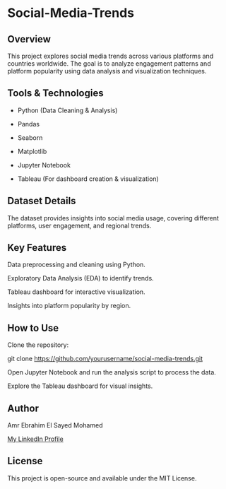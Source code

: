 # Social-Media-Trends
## Overview

This project explores social media trends across various platforms and countries worldwide. The goal is to analyze engagement patterns and platform popularity using data analysis and visualization techniques.

## Tools & Technologies

* Python (Data Cleaning & Analysis)

* Pandas

* Seaborn

* Matplotlib

* Jupyter Notebook 

* Tableau (For dashboard creation & visualization)

## Dataset Details

The dataset provides insights into social media usage, covering different platforms, user engagement, and regional trends.

## Key Features

Data preprocessing and cleaning using Python.

Exploratory Data Analysis (EDA) to identify trends.

Tableau dashboard for interactive visualization.

Insights into platform popularity by region.

## How to Use

Clone the repository:

git clone https://github.com/yourusername/social-media-trends.git

Open Jupyter Notebook and run the analysis script to process the data.

Explore the Tableau dashboard for visual insights.

## Author

Amr Ebrahim El Sayed Mohamed

[My LinkedIn Profile](www.linkedin.com/in/amr-ebrahim-el-sayed)

## License

This project is open-source and available under the MIT License.

